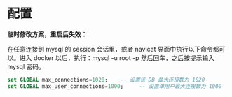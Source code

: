 # 配置

**临时修改方案，重启后失效：**

在任意连接到 mysql 的 session 会话里，或者 navicat 界面中执行以下命令都可以。进入 docker 以后，执行：mysql -u root -p 然后回车，之后按提示输入 mysql 密码。

```sql
set GLOBAL max_connections=1020;    -- 设置该 DB 最大连接数为 1020
set GLOBAL max_user_connections=1000;     -- 设置单用户最大连接数为 1000
```

